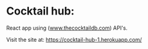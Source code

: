 # Cocktail hub:
React app using (www.thecocktaildb.com) API's.

Visit the site at: https://cocktail-hub-1.herokuapp.com/
